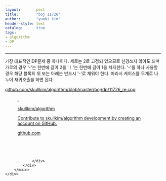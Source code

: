 ```yaml
---
layout:       post
title:        "boj 11726"
author:       "yunki kim"
header-style: text
catalog:      true
tags: 
- algorithm
- DP
---
```


<head></head>
<body id="tt-body-page" class="">
<div id="wrap" class="wrap-right">
    <div id="container">
        <main class="main ">
            <div class="area-main">
                <div class="area-view">
                    <div class="article-header"></div>
                    <hr>
                    <div class="article-view">
                        <div class="contents_style">
                            <p>가장 대표적인 DP문제 중 하나이다. 세로는 2로 고정되 있으므로 신경쓰지 않아도 되며 가로의 경우 '-'는 한번에 길이 2를 'ㅣ'는 한번에 길이 1을 차지한다. '-'를 하나 사용할 경우 해당 블록의 위 또는 아래는 반드시 '-'로 채워야 한다. 따라서 케이스를 두개로 나누어 재귀호출을 하면 된다</p>
<p><a href="https://github.com/skullkim/algorithm/blob/master/boj/dp/11726_re.cpp" target="_blank" rel="noopener">github.com/skullkim/algorithm/blob/master/boj/dp/11726_re.cpp</a></p>
<figure id="og_1613045869388" contenteditable="false" data-ke-type="opengraph" data-og-type="object" data-og-title="skullkim/algorithm" data-og-description="Contribute to skullkim/algorithm development by creating an account on GitHub." data-og-host="github.com" data-og-source-url="https://github.com/skullkim/algorithm/blob/master/boj/dp/11726_re.cpp" data-og-url="https://github.com/skullkim/algorithm" data-og-image="https://scrap.kakaocdn.net/dn/l6vKx/hyJevojdMP/41kWmtKKRggwpjID4K6eKK/img.jpg?width=400&amp;height=400&amp;face=0_0_400_400"><a href="https://github.com/skullkim/algorithm/blob/master/boj/dp/11726_re.cpp" target="_blank" rel="noopener" data-source-url="https://github.com/skullkim/algorithm/blob/master/boj/dp/11726_re.cpp">
<div class="og-image" style="background-image: url('https://scrap.kakaocdn.net/dn/l6vKx/hyJevojdMP/41kWmtKKRggwpjID4K6eKK/img.jpg?width=400&amp;height=400&amp;face=0_0_400_400');">&nbsp;</div>
<div class="og-text">
<p class="og-title">skullkim/algorithm</p>
<p class="og-desc">Contribute to skullkim/algorithm development by creating an account on GitHub.</p>
<p class="og-host">github.com</p>
</div>
</a></figure>
<p>&nbsp;</p>
                        </div>
                        <br>
                        <div class="tags"></div>
                    </div>
                    
                </div>
            </div>
        </main>
    </div>
</div>


</body>